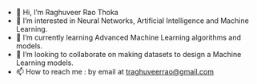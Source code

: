 - 👋 Hi, I’m Raghuveer Rao Thoka
- 👀 I’m interested in Neural Networks, Artificial Intelligence and Machine Learning.
- 🌱 I’m currently learning Advanced Machine Learning algorithms and models.
- 💞️ I’m looking to collaborate on making datasets to design a Machine Learning models.
- 📫 How to reach me : by email at traghuveerrao@gmail.com

<!---
traghuveerrao/traghuveerrao is a ✨ special ✨ repository because its `README.md` (this file) appears on your GitHub profile.
You can click the Preview link to take a look at your changes.
--->
